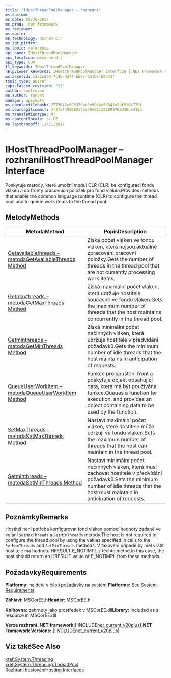 ```yaml
---
title: "IHostThreadPoolManager – rozhraní"
ms.custom: 
ms.date: 03/30/2017
ms.prod: .net-framework
ms.reviewer: 
ms.suite: 
ms.technology: dotnet-clr
ms.tgt_pltfrm: 
ms.topic: reference
api_name: IHostThreadPoolManager
api_location: mscoree.dll
api_type: COM
f1_keywords: IHostThreadPoolManager
helpviewer_keywords: IHostThreadPoolManager interface [.NET Framework hosting]
ms.assetid: c3a2cd90-7c4e-4374-bb87-b41befb8344f
topic_type: apiref
caps.latest.revision: "12"
author: rpetrusha
ms.author: ronpet
manager: wpickett
ms.openlocfilehash: 2773042c695320ab1e90d4c5d341e2df5f0f778f
ms.sourcegitcommit: 4f3fef493080a43e70e951223894768d36ce430a
ms.translationtype: MT
ms.contentlocale: cs-CZ
ms.lasthandoff: 11/21/2017
---
```

# <a name="ihostthreadpoolmanager-interface"></a><span data-ttu-id="1e34e-102">IHostThreadPoolManager – rozhraní</span><span class="sxs-lookup"><span data-stu-id="1e34e-102">IHostThreadPoolManager Interface</span></span>
<span data-ttu-id="1e34e-103">Poskytuje metody, které umožní modul CLR (CLR) ke konfiguraci fondu vláken a do fronty pracovních položek pro fond vláken.</span><span class="sxs-lookup"><span data-stu-id="1e34e-103">Provides methods that enable the common language runtime (CLR) to configure the thread pool and to queue work items to the thread pool.</span></span>  
  
## <a name="methods"></a><span data-ttu-id="1e34e-104">Metody</span><span class="sxs-lookup"><span data-stu-id="1e34e-104">Methods</span></span>  
  
|<span data-ttu-id="1e34e-105">Metoda</span><span class="sxs-lookup"><span data-stu-id="1e34e-105">Method</span></span>|<span data-ttu-id="1e34e-106">Popis</span><span class="sxs-lookup"><span data-stu-id="1e34e-106">Description</span></span>|  
|------------|-----------------|  
|[<span data-ttu-id="1e34e-107">Getavailablethreads – metoda</span><span class="sxs-lookup"><span data-stu-id="1e34e-107">GetAvailableThreads Method</span></span>](../../../../docs/framework/unmanaged-api/hosting/ihostthreadpoolmanager-getavailablethreads-method.md)|<span data-ttu-id="1e34e-108">Získá počet vláken ve fondu vláken, která nejsou aktuálně zpracování pracovní položky.</span><span class="sxs-lookup"><span data-stu-id="1e34e-108">Gets the number of threads in the thread pool that are not currently processing work items.</span></span>|  
|[<span data-ttu-id="1e34e-109">Getmaxthreads – metoda</span><span class="sxs-lookup"><span data-stu-id="1e34e-109">GetMaxThreads Method</span></span>](../../../../docs/framework/unmanaged-api/hosting/ihostthreadpoolmanager-getmaxthreads-method.md)|<span data-ttu-id="1e34e-110">Získá maximální počet vláken, která udržuje hostitele současně ve fondu vláken.</span><span class="sxs-lookup"><span data-stu-id="1e34e-110">Gets the maximum number of threads that the host maintains concurrently in the thread pool.</span></span>|  
|[<span data-ttu-id="1e34e-111">Getminthreads – metoda</span><span class="sxs-lookup"><span data-stu-id="1e34e-111">GetMinThreads Method</span></span>](../../../../docs/framework/unmanaged-api/hosting/ihostthreadpoolmanager-getminthreads-method.md)|<span data-ttu-id="1e34e-112">Získá minimální počet nečinných vláken, která udržuje hostitele v předvídání požadavků.</span><span class="sxs-lookup"><span data-stu-id="1e34e-112">Gets the minimum number of idle threads that the host maintains in anticipation of requests.</span></span>|  
|[<span data-ttu-id="1e34e-113">QueueUserWorkItem – metoda</span><span class="sxs-lookup"><span data-stu-id="1e34e-113">QueueUserWorkItem Method</span></span>](../../../../docs/framework/unmanaged-api/hosting/ihostthreadpoolmanager-queueuserworkitem-method.md)|<span data-ttu-id="1e34e-114">Funkce pro spuštění front a poskytuje objekt obsahující data, která má být používána funkce.</span><span class="sxs-lookup"><span data-stu-id="1e34e-114">Queues a function for execution, and provides an object containing data to be used by the function.</span></span>|  
|[<span data-ttu-id="1e34e-115">SetMaxThreads – metoda</span><span class="sxs-lookup"><span data-stu-id="1e34e-115">SetMaxThreads Method</span></span>](../../../../docs/framework/unmanaged-api/hosting/ihostthreadpoolmanager-setmaxthreads-method.md)|<span data-ttu-id="1e34e-116">Nastaví maximální počet vláken, které hostitele může udržují ve fondu vláken.</span><span class="sxs-lookup"><span data-stu-id="1e34e-116">Sets the maximum number of threads that the host can maintain in the thread pool.</span></span>|  
|[<span data-ttu-id="1e34e-117">Setminthreads – metoda</span><span class="sxs-lookup"><span data-stu-id="1e34e-117">SetMinThreads Method</span></span>](../../../../docs/framework/unmanaged-api/hosting/ihostthreadpoolmanager-setminthreads-method.md)|<span data-ttu-id="1e34e-118">Nastaví minimální počet nečinných vláken, která musí zachovat hostitele v předvídání požadavků.</span><span class="sxs-lookup"><span data-stu-id="1e34e-118">Sets the minimum number of idle threads that the host must maintain in anticipation of requests.</span></span>|  
  
## <a name="remarks"></a><span data-ttu-id="1e34e-119">Poznámky</span><span class="sxs-lookup"><span data-stu-id="1e34e-119">Remarks</span></span>  
 <span data-ttu-id="1e34e-120">Hostitel není potřeba konfigurovat fond vláken pomocí hodnoty zadané ve volání `SetMaxThreads` a `SetMinThreads` metody.</span><span class="sxs-lookup"><span data-stu-id="1e34e-120">The host is not required to configure the thread pool by using the values specified in calls to the `SetMaxThreads` and `SetMinThreads` methods.</span></span> <span data-ttu-id="1e34e-121">V takovém případě by měl vrátit hostitele má hodnotu HRESULT E_NOTIMPL z těchto metod.</span><span class="sxs-lookup"><span data-stu-id="1e34e-121">In this case, the host should return an HRESULT value of E_NOTIMPL from these methods.</span></span>  
  
## <a name="requirements"></a><span data-ttu-id="1e34e-122">Požadavky</span><span class="sxs-lookup"><span data-stu-id="1e34e-122">Requirements</span></span>  
 <span data-ttu-id="1e34e-123">**Platformy:** najdete v části [požadavky na systém](../../../../docs/framework/get-started/system-requirements.md).</span><span class="sxs-lookup"><span data-stu-id="1e34e-123">**Platforms:** See [System Requirements](../../../../docs/framework/get-started/system-requirements.md).</span></span>  
  
 <span data-ttu-id="1e34e-124">**Záhlaví:** MSCorEE.h</span><span class="sxs-lookup"><span data-stu-id="1e34e-124">**Header:** MSCorEE.h</span></span>  
  
 <span data-ttu-id="1e34e-125">**Knihovna:** zahrnuty jako prostředek v MSCorEE.dll</span><span class="sxs-lookup"><span data-stu-id="1e34e-125">**Library:** Included as a resource in MSCorEE.dll</span></span>  
  
 <span data-ttu-id="1e34e-126">**Verze rozhraní .NET framework:**[!INCLUDE[net_current_v20plus](../../../../includes/net-current-v20plus-md.md)]</span><span class="sxs-lookup"><span data-stu-id="1e34e-126">**.NET Framework Versions:** [!INCLUDE[net_current_v20plus](../../../../includes/net-current-v20plus-md.md)]</span></span>  
  
## <a name="see-also"></a><span data-ttu-id="1e34e-127">Viz také</span><span class="sxs-lookup"><span data-stu-id="1e34e-127">See Also</span></span>  
 <xref:System.Threading>  
 <xref:System.Threading.ThreadPool>  
 [<span data-ttu-id="1e34e-128">Rozhraní hostování</span><span class="sxs-lookup"><span data-stu-id="1e34e-128">Hosting Interfaces</span></span>](../../../../docs/framework/unmanaged-api/hosting/hosting-interfaces.md)
